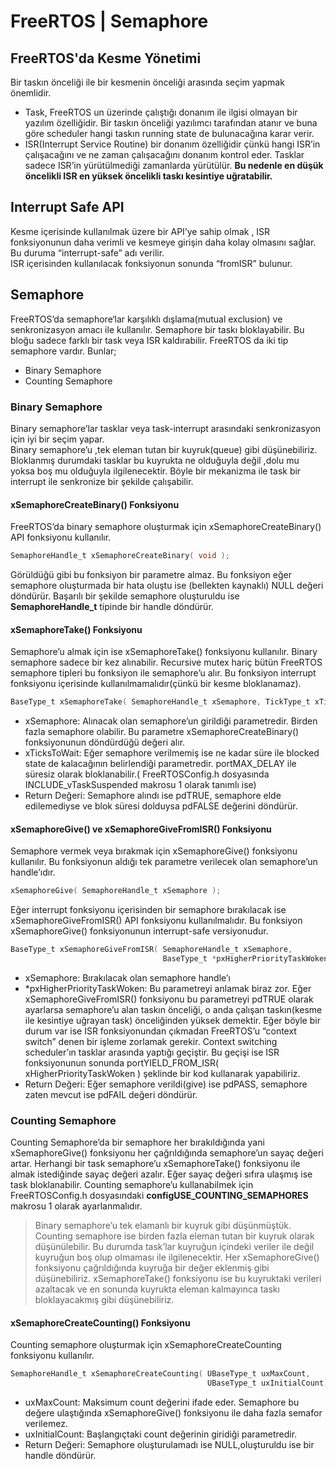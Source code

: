 # FreeRTOS | Semaphore

## FreeRTOS'da Kesme Yönetimi
Bir taskın önceliği ile bir kesmenin önceliği arasında seçim yapmak önemlidir.
- Task, FreeRTOS un üzerinde çalıştığı donanım ile ilgisi olmayan bir yazılım özelliğidir. Bir taskın önceliği 
yazılımcı tarafından atanır ve buna göre scheduler hangi taskın running state de bulunacağına karar verir.
- ISR(Interrupt Service Routine) bir donanım özelliğidir çünkü hangi ISR’in çalışacağını ve ne zaman çalışacağını 
donanım kontrol eder.  Tasklar sadece ISR’in yürütülmediği zamanlarda yürütülür. **Bu nedenle en düşük öncelikli 
ISR en yüksek öncelikli taskı kesintiye uğratabilir.**

## Interrupt Safe API
Kesme içerisinde kullanılmak üzere bir API’ye sahip olmak , ISR fonksiyonunun daha verimli ve kesmeye girişin daha 
kolay olmasını sağlar. Bu duruma “interrupt-safe” adı verilir.           
ISR içerisinden kullanılacak fonksiyonun sonunda “fromISR” bulunur.         

## Semaphore
FreeRTOS’da semaphore‘lar karşılıklı dışlama(mutual exclusion) ve senkronizasyon amacı ile kullanılır. Semaphore 
bir taskı bloklayabilir. Bu bloğu sadece farklı bir task veya ISR kaldırabilir. FreeRTOS da iki tip semaphore 
vardır. Bunlar;
- Binary Semaphore
- Counting Semaphore

### Binary Semaphore 
Binary semaphore’lar tasklar veya task-interrupt arasındaki senkronizasyon için iyi bir seçim yapar.         
Binary semaphore’u ,tek eleman tutan bir kuyruk(queue) gibi düşünebiliriz. Bloklanmış durumdaki tasklar bu 
kuyrukta ne olduğuyla değil ,dolu mu yoksa boş mu olduğuyla ilgilenecektir. Böyle bir mekanizma ile task bir 
interrupt ile senkronize bir şekilde çalışabilir.       

#### xSemaphoreCreateBinary() Fonksiyonu
FreeRTOS’da binary semaphore oluşturmak için xSemaphoreCreateBinary() API fonksiyonu kullanılır.
```c
SemaphoreHandle_t xSemaphoreCreateBinary( void );
```
Görüldüğü gibi bu fonksiyon bir parametre almaz. Bu fonksiyon eğer semaphore oluşturmada bir hata oluştu ise
(bellekten kaynaklı) NULL değeri döndürür. Başarılı bir şekilde semaphore oluşturuldu ise **SemaphoreHandle_t** 
tipinde bir handle döndürür.


#### xSemaphoreTake() Fonksiyonu
Semaphore’u almak için ise xSemaphoreTake() fonksiyonu kullanılır. Binary semaphore sadece bir kez alınabilir. Recursive mutex hariç bütün FreeRTOS 
semaphore tipleri bu fonksiyon ile semaphore’u alır. Bu fonksiyon interrupt fonksiyonu içerisinde kullanılmamalıdır(çünkü bir kesme bloklanamaz).

```c
BaseType_t xSemaphoreTake( SemaphoreHandle_t xSemaphore, TickType_t xTicksToWait );
```
- xSemaphore: Alınacak olan semaphore’un girildiği parametredir. Birden fazla semaphore olabilir. Bu parametre xSemaphoreCreateBinary() 
fonksiyonunun döndürdüğü değeri alır.
- xTicksToWait:  Eğer semaphore verilmemiş ise ne kadar süre ile blocked state de kalacağının belirlendiği parametredir. portMAX_DELAY ile süresiz 
olarak bloklanabilir.( FreeRTOSConfig.h dosyasında INCLUDE_vTaskSuspended makrosu 1 olarak tanımlı ise)
- Return Değeri: Semaphore alındı ise pdTRUE, semaphore elde edilemediyse ve blok süresi dolduysa pdFALSE değerini döndürür.


#### xSemaphoreGive() ve xSemaphoreGiveFromISR() Fonksiyonu
Semaphore vermek veya bırakmak için xSemaphoreGive() fonksiyonu kullanılır. Bu fonksiyonun aldığı tek parametre verilecek olan semaphore’un 
handle’ıdır.

```c
xSemaphoreGive( SemaphoreHandle_t xSemaphore );
```

Eğer interrupt fonksiyonu içerisinden bir semaphore bırakılacak ise xSemaphoreGiveFromISR() API fonksiyonu kullanılmalıdır. Bu fonksiyon 
xSemaphoreGive() fonksiyonunun interrupt-safe versiyonudur.


```c
BaseType_t xSemaphoreGiveFromISR( SemaphoreHandle_t xSemaphore,
                                  BaseType_t *pxHigherPriorityTaskWoken );
```                                  
- xSemaphore: Bırakılacak olan semaphore handle’ı
- *pxHigherPriorityTaskWoken: Bu parametreyi anlamak biraz zor. Eğer xSemaphoreGiveFromISR() fonksiyonu bu parametreyi pdTRUE olarak ayarlarsa 
semaphore’u alan taskın önceliği, o anda çalışan taskın(kesme ile kesintiye uğrayan task) önceliğinden yüksek demektir. Eğer böyle bir durum var ise 
ISR fonksiyonundan çıkmadan FreeRTOS’u  “context switch” denen bir işleme zorlamak gerekir. Context switching scheduler’ın tasklar arasında yaptığı 
geçiştir. Bu geçişi ise ISR fonksiyonunun sonunda portYIELD_FROM_ISR( xHigherPriorityTaskWoken ) şeklinde bir kod kullanarak yapabiliriz.
- Return Değeri: Eğer semaphore verildi(give) ise pdPASS, semaphore zaten mevcut ise pdFAIL değeri döndürür.


### Counting Semaphore
 Counting Semaphore’da bir semaphore her bırakıldığında yani xSemaphoreGive() fonksiyonu her çağrıldığında semaphore’un sayaç değeri artar. Herhangi 
 bir task semaphore’u xSemaphoreTake() fonksiyonu ile almak istediğinde sayaç değeri azalır. Eğer sayaç değeri sıfıra ulaşmış ise task 
 bloklanabilir. Counting semaphore’u kullanabilmek için FreeRTOSConfig.h dosyasındaki **configUSE_COUNTING_SEMAPHORES**  makrosu 1 olarak 
 ayarlanmalıdır.

> Binary semaphore’u tek elamanlı bir kuyruk gibi düşünmüştük. Counting semaphore ise birden fazla eleman tutan bir kuyruk olarak düşünülebilir. Bu 
> durumda task’lar kuyruğun içindeki veriler ile değil kuyruğun boş olup olmaması ile ilgilenecektir.  Her xSemaphoreGive() fonksiyonu çağrıldığında 
> kuyruğa bir değer eklenmiş gibi düşünebiliriz. xSemaphoreTake() fonksiyonu ise bu kuyruktaki verileri azaltacak ve en sonunda kuyrukta eleman 
> kalmayınca taskı bloklayacakmış gibi düşünebiliriz.

#### xSemaphoreCreateCounting() Fonksiyonu
Counting semaphore oluşturmak için xSemaphoreCreateCounting fonksiyonu kullanılır.
```c
SemaphoreHandle_t xSemaphoreCreateCounting( UBaseType_t uxMaxCount,
                                            UBaseType_t uxInitialCount);
```                                
- uxMaxCount: Maksimum count değerini ifade eder. Semaphore bu değere ulaştığında xSemaphoreGive() fonksiyonu ile daha fazla semafor verilemez.
- uxInitialCount: Başlangıçtaki count değerinin giridiği parametredir.
- Return Değeri: Semaphore oluşturulamadı ise NULL,oluşturuldu ise bir handle döndürür.
